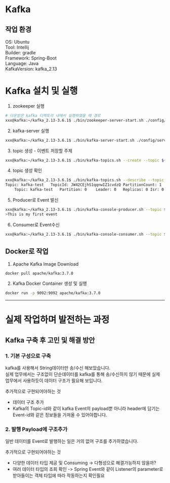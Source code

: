 # Kafka

## **작업 환경**
OS: Ubuntu  
Tool: Intellij  
Builder: gradle  
Framework: Spring-Boot  
Language: Java  
KafkaVersion: kafka_2.13

# Kafka 설치 및 실행
1. zookeeper 실행
```bash
# 다운받은 kafka 디렉토리 내에서 실행하였을 때 경로
xxx@kafka:~/kafka_2.13-3.6.1$ ./bin/zookeeper-server-start.sh ./config/zookeeper.properties 
```

2. kafka-server 실행
```bash
xxx@kafka:~/kafka_2.13-3.6.1$ ./bin/kafka-server-start.sh ./config/server.properties
```

3. topic 생성 - 이벤트 저장할 주제
```bash
xxx@kafka:~/kafka_2.13-3.6.1$ ./bin/kafka-topics.sh --create --topic ${원하는topic명:kafka-test} --bootstrap-server ${사용하길 원하는 주소:localhost:9092}
```

4. topic 생성 확인
```bash
xxx@kafka:~/kafka_2.13-3.6.1$ ./bin/kafka-topics.sh --describe --topic ${topicName:kafka-test}  --bootstrap-server ${Address:localhost:9092}
Topic: kafka-test	TopicId: JW42CEjhS1qqnwIZ1cvdzQ	PartitionCount: 1	ReplicationFactor: 1	Configs: 
	Topic: kafka-test	Partition: 0	Leader: 0	Replicas: 0	Isr: 0
```

5. Producer로 Event 발신
```bash
xxx@kafka:~/kafka_2.13-3.6.1$ ./bin/kafka-console-producer.sh --topic ${topicName:kafka-test} --bootstrap-server ${Address:localhost:9092}
>This is my first event
```

6. Consumer로 Event수신
```bash
xxx@kafka:~/kafka_2.13-3.6.1$ ./bin/kafka-console-consumer.sh --topic ${topicName:kafka-test} --bootstrap-server ${Address:localhost:9092}
```

## Docker로 작업

1. Apache Kafka Image Download
```bash
docker pull apache/kafka:3.7.0
```

2. Kafka Docker Container 생성 및 실행
```bash
docker run -p 9092:9092 apache/kafka:3.7.0 
```
---
# 실제 작업하며 발전하는 과정
## Kafka 구축 후 고민 및 해결 방안
### 1. 기본 구성으로 구축
kafka를 사용해서 String데이터만 송/수신 해보았습니다.  
실제 업무에서는 구조없이 단순데이터를 kafka를 통해 송/수신하지 않기 때문에 실제 업무에서 사용하듯이 데이터 구조가 필요해 보입니다.

추가적으로 구현되어야하는 것
- 데이터 구조 추가
- Kafka의 Topic-id와 같이 kafka Event의 payload뿐 아니라 header에 담기는 Event-id와 같은 정보들을 가져올 수 있어야합니다.

### 2. 발행 Payload에 구조추가
일반 데이터를 Event로 발행하는 일은 거의 없어 구조를 추가하였습니다.

추가적으로 구현되어야하는 것
- 다양한 데이터 타입 제공 및 Consuming -> 다형성으로 해결가능하지 않을까?
- 여러 데이터 타입의 조회 확인 -> Spring Event와 같이 Listener의 parameter로 받아들이는 객체 타입에 따라 작동하는지 확인필요
